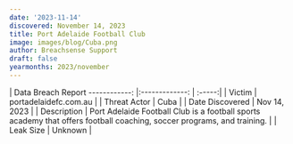 ```yaml
---
date: '2023-11-14'
discovered: November 14, 2023
title: Port Adelaide Football Club
image: images/blog/Cuba.png
author: Breachsense Support
draft: false
yearmonths: 2023/november
---
```



| Data Breach Report
------------:     |:-------------:    | :-----:|
| Victim      | portadelaidefc.com.au      | 
| Threat Actor      | Cuba      | 
| Date Discovered      | Nov 14, 2023      | 
| Description      | Port Adelaide Football Club is a football sports academy that offers football coaching, soccer programs, and training.      | 
| Leak Size      | Unknown      | 

